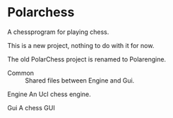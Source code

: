 # Polarchess
A chessprogram for playing chess.

This is a new project, nothing to do with it for now.

The old PolarChess project is renamed to Polarengine.

<dl>
  <dt>Common</dt>
  <dd>Shared files between Engine and Gui.</dd>
</dl>
Engine
  An UcI chess engine.
  
Gui
  A chess GUI
